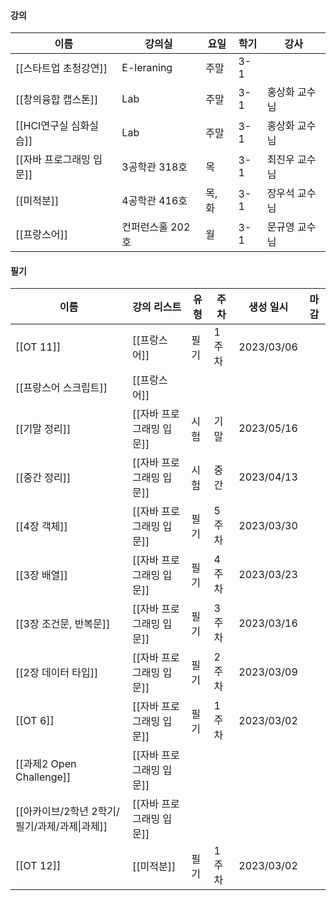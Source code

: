 #### 강의

|이름|강의실|요일|학기|강사|
|---|---|---|---|---|
|[[스타트업 초청강연]]|E-leraning|주말|3-1||
|[[창의융합 캡스톤]]|Lab|주말|3-1|홍상화 교수님|
|[[HCI연구실 심화실습]]|Lab|주말|3-1|홍상화 교수님|
|[[자바 프로그래밍 입문]]|3공학관 318호|목|3-1|최진우 교수님|
|[[미적분]]|4공학관 416호|목, 화|3-1|장우석 교수님|
|[[프랑스어]]|컨퍼런스홀 202호|월|3-1|문규영 교수님|

  
  

#### 필기

|이름|강의 리스트|유형|주차|생성 일시|마감|
|---|---|---|---|---|---|
|[[OT 11]]|[[프랑스어]]|필기|1주차|2023/03/06||
|[[프랑스어 스크립트]]|[[프랑스어]]|||||
|[[기말 정리]]|[[자바 프로그래밍 입문]]|시험|기말|2023/05/16||
|[[중간 정리]]|[[자바 프로그래밍 입문]]|시험|중간|2023/04/13||
|[[4장 객체]]|[[자바 프로그래밍 입문]]|필기|5주차|2023/03/30||
|[[3장 배열]]|[[자바 프로그래밍 입문]]|필기|4주차|2023/03/23||
|[[3장 조건문, 반복문]]|[[자바 프로그래밍 입문]]|필기|3주차|2023/03/16||
|[[2장 데이터 타입]]|[[자바 프로그래밍 입문]]|필기|2주차|2023/03/09||
|[[OT 6]]|[[자바 프로그래밍 입문]]|필기|1주차|2023/03/02||
|[[과제2 Open Challenge]]|[[자바 프로그래밍 입문]]|||||
|[[아카이브/2학년 2학기/필기/과제/과제\|과제]]|[[자바 프로그래밍 입문]]|||||
|[[OT 12]]|[[미적분]]|필기|1주차|2023/03/02||